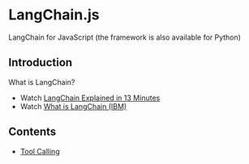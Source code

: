 # LangChain.js

LangChain for JavaScript (the framework is also available for Python)

## Introduction

  What is LangChain?

  - Watch [LangChain Explained in 13 Minutes](https://www.youtube.com/watch?v=aywZrzNaKjs)
  - Watch [What is LangChain (IBM)](https://www.youtube.com/watch?v=1bUy-1hGZpI)

## Contents

- [Tool Calling](./tool-calling/README.md)